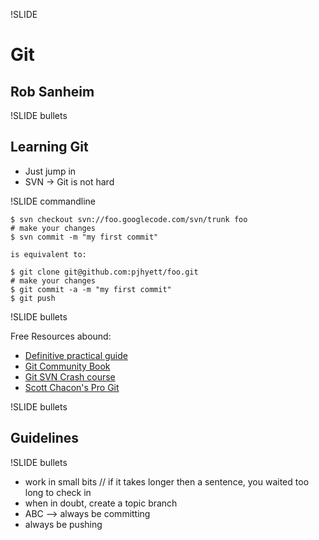 !SLIDE 
# Git #
## Rob Sanheim ##

!SLIDE bullets

## Learning Git

* Just jump in
* SVN -> Git is not hard

!SLIDE commandline

    $ svn checkout svn://foo.googlecode.com/svn/trunk foo
    # make your changes
    $ svn commit -m "my first commit"

    is equivalent to:

    $ git clone git@github.com:pjhyett/foo.git
    # make your changes
    $ git commit -a -m "my first commit"
    $ git push


!SLIDE bullets

Free Resources abound:

* [Definitive practical guide](http://stackoverflow.com/questions/315911/git-for-beginners-the-definitive-practical-guide)
* [Git Community Book](http://book.git-scm.com/)
* [Git SVN Crash course](https://git.wiki.kernel.org/index.php/GitSvnCrashCourse)
* [Scott Chacon's Pro Git](http://progit.org/book/)

!SLIDE bullets

## Guidelines

!SLIDE bullets

* work in small bits
// if it takes longer then a sentence, you waited too long to check in
* when in doubt, create a topic branch
* ABC --> always be committing
* always be pushing

